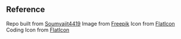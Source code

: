 ## Reference 
Repo built from [Soumyajit4419](https://github.com/soumyajit4419/Portfolio)
Image from [Freepik](https://www.freepik.com/free-vector/code-review-concept-illustration_11435030.htm#fromView=search&page=1&position=31&uuid=fb614a3c-19e1-435c-a229-04cac08202e8)
Icon from [FlatIcon](https://www.flaticon.com/free-icons/full-stack)
Coding Icon from [FlatIcon](https://www.flaticon.com/free-icons/coding)